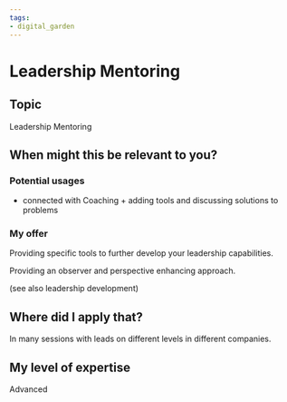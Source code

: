 ```yaml
---
tags: 
- digital_garden
---
```

# Leadership Mentoring
## Topic

Leadership Mentoring

## When might this be relevant to you?

### Potential usages

-   connected with Coaching + adding tools and discussing solutions to problems
    

### My offer

Providing specific tools to further develop your leadership capabilities.

Providing an observer and perspective enhancing approach.

(see also leadership development)

## Where did I apply that?

In many sessions with leads on different levels in different companies.

## My level of expertise

Advanced